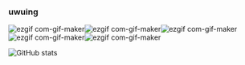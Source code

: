 ### uwuing
![ezgif com-gif-maker](https://user-images.githubusercontent.com/68351730/129429495-5673ff83-8db0-4aef-9aba-e00d1c4b34eb.gif)![ezgif com-gif-maker](https://user-images.githubusercontent.com/68351730/129429495-5673ff83-8db0-4aef-9aba-e00d1c4b34eb.gif)![ezgif com-gif-maker](https://user-images.githubusercontent.com/68351730/129429495-5673ff83-8db0-4aef-9aba-e00d1c4b34eb.gif)![ezgif com-gif-maker](https://user-images.githubusercontent.com/68351730/129429495-5673ff83-8db0-4aef-9aba-e00d1c4b34eb.gif)![ezgif com-gif-maker](https://user-images.githubusercontent.com/68351730/129429495-5673ff83-8db0-4aef-9aba-e00d1c4b34eb.gif)
</h1>
  
![GitHub stats](https://github-readme-stats.vercel.app/api?username=ChefJem&hide_border=true&theme=radical&show_icons=true)
